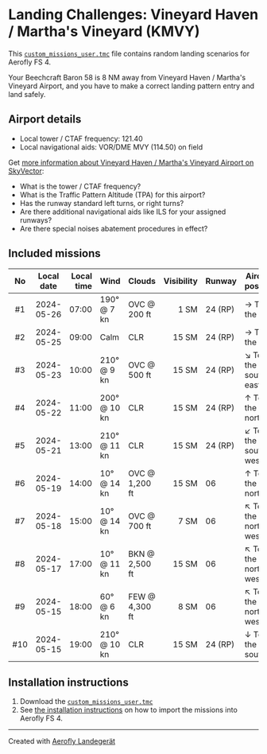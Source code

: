 # Landing Challenges: Vineyard Haven / Martha's Vineyard (KMVY)

This [`custom_missions_user.tmc`](./custom_missions_user.tmc) file contains random landing scenarios for Aerofly FS 4.

Your Beechcraft Baron 58 is 8 NM away from Vineyard Haven / Martha's Vineyard Airport, and you have to make a correct landing pattern entry and land safely.

## Airport details

- Local tower / CTAF frequency: 121.40
- Local navigational aids: VOR/DME MVY (114.50) on field

Get [more information about Vineyard Haven / Martha's Vineyard Airport on SkyVector](https://skyvector.com/airport/KMVY):

- What is the tower / CTAF frequency?
- What is the Traffic Pattern Altitude (TPA) for this airport?
- Has the runway standard left turns, or right turns?
- Are there additional navigational aids like ILS for your assigned runways?
- Are there special noises abatement procedures in effect?

## Included missions

| No  | Local date | Local time | Wind         | Clouds         | Visibility | Runway  | Aircraft position    |
| :-: | ---------- | ---------: | ------------ | -------------- | ---------: | ------- | -------------------- |
| #1  | 2024-05-26 |      07:00 | 190° @ 7 kn  | OVC @ 200 ft   |       1 SM | 24 (RP) | → To the east        |
| #2  | 2024-05-25 |      09:00 | Calm         | CLR            |      15 SM | 24 (RP) | → To the east        |
| #3  | 2024-05-23 |      10:00 | 210° @ 9 kn  | OVC @ 500 ft   |      15 SM | 24 (RP) | ↘ To the south-east |
| #4  | 2024-05-22 |      11:00 | 200° @ 10 kn | CLR            |      15 SM | 24 (RP) | ↑ To the north       |
| #5  | 2024-05-21 |      13:00 | 210° @ 11 kn | CLR            |      15 SM | 24 (RP) | ↙ To the south-west |
| #6  | 2024-05-19 |      14:00 | 10° @ 14 kn  | OVC @ 1,200 ft |      15 SM | 06      | ↑ To the north       |
| #7  | 2024-05-18 |      15:00 | 10° @ 14 kn  | OVC @ 700 ft   |       7 SM | 06      | ↖ To the north-west |
| #8  | 2024-05-17 |      17:00 | 10° @ 11 kn  | BKN @ 2,500 ft |      15 SM | 06      | ↖ To the north-west |
| #9  | 2024-05-15 |      18:00 | 60° @ 6 kn   | FEW @ 4,300 ft |       8 SM | 06      | ↖ To the north-west |
| #10 | 2024-05-15 |      19:00 | 210° @ 10 kn | CLR            |      15 SM | 24 (RP) | ↓ To the south       |

## Installation instructions

1. Download the [`custom_missions_user.tmc`](./custom_missions_user.tmc)
2. See [the installation instructions](https://fboes.github.io/aerofly-missions/docs/generic-installation.html) on how to import the missions into Aerofly FS 4.

---

Created with [Aerofly Landegerät](https://github.com/fboes/aerofly-patterns)

